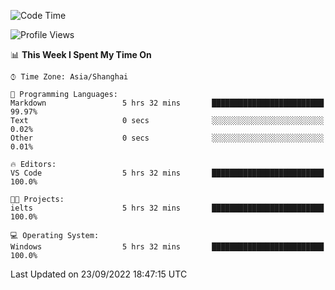 <!--START_SECTION:waka-->
![Code Time](http://img.shields.io/badge/Code%20Time-199%20hrs%206%20mins-blue)

![Profile Views](http://img.shields.io/badge/Profile%20Views-0-blue)

📊 **This Week I Spent My Time On** 

```text
⌚︎ Time Zone: Asia/Shanghai

💬 Programming Languages: 
Markdown                 5 hrs 32 mins       █████████████████████████   99.97% 
Text                     0 secs              ░░░░░░░░░░░░░░░░░░░░░░░░░   0.02% 
Other                    0 secs              ░░░░░░░░░░░░░░░░░░░░░░░░░   0.01%

🔥 Editors: 
VS Code                  5 hrs 32 mins       █████████████████████████   100.0%

🐱‍💻 Projects: 
ielts                    5 hrs 32 mins       █████████████████████████   100.0%

💻 Operating System: 
Windows                  5 hrs 32 mins       █████████████████████████   100.0%

```


 Last Updated on 23/09/2022 18:47:15 UTC
<!--END_SECTION:waka-->